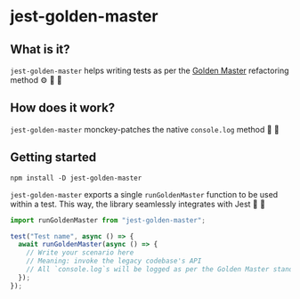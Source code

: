 # jest-golden-master

## What is it?

`jest-golden-master` helps writing tests as per the [Golden Master](https://www.google.com/search?q=golden+master+refactoring&sxsrf=ALiCzsY8mefjPM8mEJOkP_F7fOmabOA3bg%3A1657110628713&ei=ZIDFYpyVK8GGlwT087-QCQ&oq=golden+master+refa&gs_lcp=Cgdnd3Mtd2l6EAMYADIFCAAQywE6BwgAEEcQsAM6BwgAELADEEM6BAgAEEM6CwguEIAEEMcBEK8BOgUIABCABDoGCAAQHhAWSgQIQRgASgQIRhgAUOoCWNQGYNgMaAFwAXgAgAFmiAHOA5IBAzMuMpgBAKABAcgBCsABAQ&sclient=gws-wiz) refactoring method ⚙️ 🧰 🔧

## How does it work?

`jest-golden-master` monckey-patches the native `console.log` method 🙉 🙈

## Getting started

```
npm install -D jest-golden-master
```

`jest-golden-master` exports a single `runGoldenMaster` function to be used within a test. This way, the library seamlessly integrates with Jest 🫶 💙

```typescript
import runGoldenMaster from "jest-golden-master";

test("Test name", async () => {
  await runGoldenMaster(async () => {
    // Write your scenario here
    // Meaning: invoke the legacy codebase's API
    // All `console.log`s will be logged as per the Golden Master standards
  });
});
```
